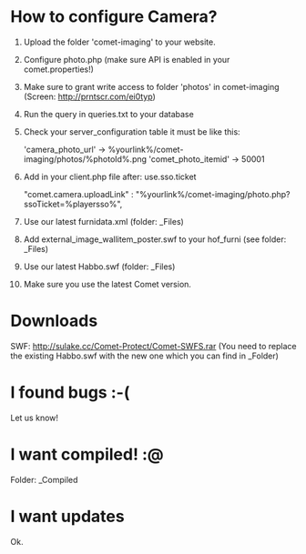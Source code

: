 # How to configure Camera?
1. Upload the folder 'comet-imaging' to your website.
2. Configure photo.php (make sure API is enabled in your comet.properties!)
3. Make sure to grant write access to folder 'photos' in comet-imaging (Screen: http://prntscr.com/ei0typ)
4. Run the query in queries.txt to your database
5. Check your server_configuration table it must be like this:

	'camera_photo_url'   -> %yourlink%/comet-imaging/photos/%photoId%.png
	'comet_photo_itemid' -> 50001
	
6. Add in your client.php file after: use.sso.ticket

	"comet.camera.uploadLink" : "%yourlink%/comet-imaging/photo.php?ssoTicket=%playersso%",

7. Use our latest furnidata.xml (folder: _Files)
8. Add external_image_wallitem_poster.swf to your hof_furni (see folder: _Files)
9. Use our latest Habbo.swf (folder: _Files)
10. Make sure you use the latest Comet version.

# Downloads
SWF: http://sulake.cc/Comet-Protect/Comet-SWFS.rar (You need to replace the existing Habbo.swf with the new one which you can find in _Folder)

# I found bugs :-(
Let us know!

# I want compiled! :@
Folder: _Compiled

# I want updates
Ok.

